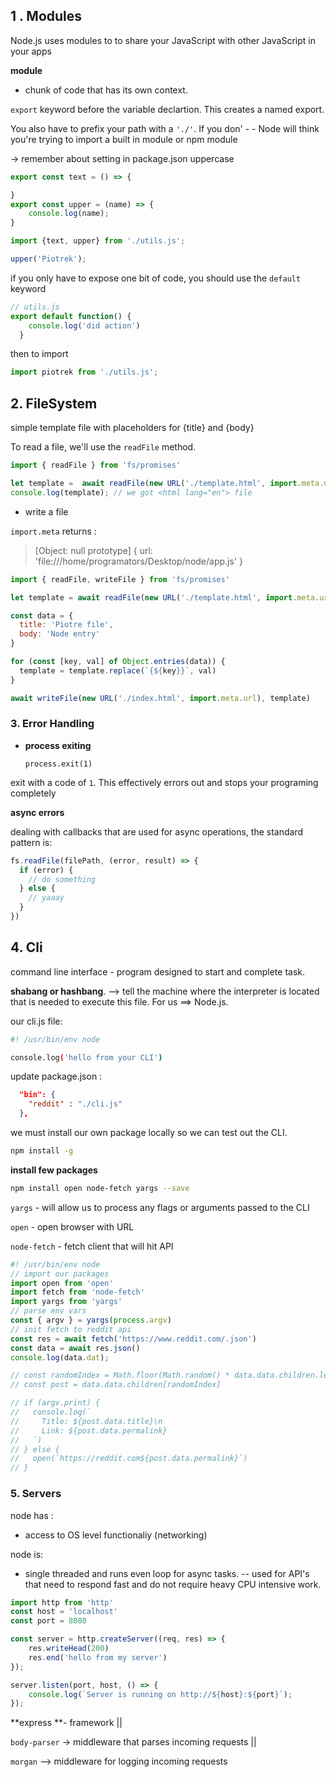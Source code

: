 ## 1 . Modules

 Node.js uses modules to to share your JavaScript with other JavaScript in your apps

**module**

- chunk of code that has its own context. 

`export` keyword before the variable declartion. This creates a named export.

 You also have to prefix your path with a `'./'`. If you don' - - Node will think you're trying to import a built in module or npm module

-> remember about setting in package.json uppercase

```js
export const text = () => {

}
export const upper = (name) => {
    console.log(name);
}
```

```js
import {text, upper} from './utils.js';

upper('Piotrek');
```

 if you only have to expose one bit of code, you should use the `default` keyword

```js
// utils.js
export default function() {
    console.log('did action')
  }

```

then to import 

```js
import piotrek from './utils.js';
```

## 2. FileSystem

simple template file with placeholders for {title} and {body}

To read a file, we'll use the `readFile` method.



```js
import { readFile } from 'fs/promises'

let template =  await readFile(new URL('./template.html', import.meta.url), 'utf-8');
console.log(template); // we got <html lang="en"> file

```

* write a file 

`import.meta` returns :

>[Object: null prototype] {
>  url: 'file:///home/programators/Desktop/node/app.js'
>}



```js
import { readFile, writeFile } from 'fs/promises'

let template = await readFile(new URL('./template.html', import.meta.url), 'utf-8')

const data = {
  title: 'Piotre file',
  body: 'Node entry'
}

for (const [key, val] of Object.entries(data)) {
  template = template.replace(`{${key}}`, val)
}

await writeFile(new URL('./index.html', import.meta.url), template)

```

### 3. Error Handling

- **process exiting**

  `process.exit(1)`

exit with a code of `1`. This effectively errors out and stops your programing completely

**async errors**

dealing with callbacks that are used for async operations, the standard pattern is:

```js
fs.readFile(filePath, (error, result) => {
  if (error) {
    // do something
  } else {
    // yaaay
  }
})
```

## 4. Cli

command line interface  - program designed to start and complete task.

**shabang or hashbang**. --> tell the machine where the interpreter is located that is needed to execute this file. For us ==> Node.js. 



our cli.js  file: 

```bash
#! /usr/bin/env node

console.log('hello from your CLI')
```

update package.json :

```json
  "bin": {
    "reddit" : "./cli.js"
  },
```



we must install our own package locally so we can test out the CLI. 

```bash
npm install -g
```

**install few packages**

```bash
npm install open node-fetch yargs --save
```

`yargs` - will allow us to process any flags or arguments passed to the CLI

`open` - open browser with URL

`node-fetch` -  fetch client that will hit API

```js
#! /usr/bin/env node
// import our packages
import open from 'open'
import fetch from 'node-fetch'
import yargs from 'yargs'
// parse env vars
const { argv } = yargs(process.argv)
// init fetch to reddit api
const res = await fetch('https://www.reddit.com/.json')
const data = await res.json()
console.log(data.dat);

// const randomIndex = Math.floor(Math.random() * data.data.children.length)
// const post = data.data.children[randomIndex]

// if (argv.print) {
//   console.log(`
//     Title: ${post.data.title}\n
//     Link: ${post.data.permalink}
//   `)
// } else {
//   open(`https://reddit.com${post.data.permalink}`)
// }
```

### 5. Servers 

node has : 

- access to OS level functionaliy (networking)

node is:

- single threaded and runs even loop for async tasks. -- used for API's that need to respond fast and do not require heavy CPU intensive work. 

```js
import http from 'http'
const host = 'localhost'
const port = 8080

const server = http.createServer((req, res) => {
    res.writeHead(200)
    res.end('hello from my server')
});

server.listen(port, host, () => {
    console.log(`Server is running on http://${host}:${port}`);
});
```

**express **- framework  || 

`body-parser` -> middleware that parses incoming requests || 

`morgan` -->  middleware for logging incoming requests




